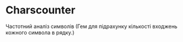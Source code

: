 # Charscounter

Частотний аналіз символів (Гем для підрахунку кількості
входжень кожного символа в рядку.)
